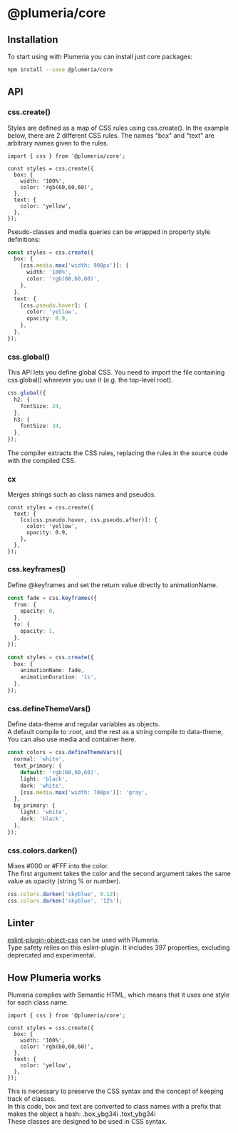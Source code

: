# @plumeria/core

## Installation

To start using with Plumeria you can install just core packages:

```sh
npm install --save @plumeria/core
```

## API

### css.create()

Styles are defined as a map of CSS rules using css.create(). In the example below, there are 2 different CSS rules. The names "box" and "text" are arbitrary names given to the rules.

```tsx
import { css } from '@plumeria/core';

const styles = css.create({
  box: {
    width: '100%',
    color: 'rgb(60,60,60)',
  },
  text: {
    color: 'yellow',
  },
});
```

Pseudo-classes and media queries can be wrapped in property style definitions:

```ts
const styles = css.create({
  box: {
    [css.media.max('width: 900px')]: {
      width: '100%',
      color: 'rgb(60,60,60)',
    },
  },
  text: {
    [css.pseudo.hover]: {
      color: 'yellow',
      opacity: 0.9,
    },
  },
});
```

### css.global()

This API lets you define global CSS.
You need to import the file containing css.global() wherever you use it (e.g. the top-level root).

```ts
css.global({
  h2: {
    fontSize: 24,
  },
  h3: {
    fontSize: 34,
  },
});
```

The compiler extracts the CSS rules, replacing the rules in the source code with the compiled CSS.

### cx

Merges strings such as class names and pseudos.

```tsx
const styles = css.create({
  text: {
    [cx(css.pseudo.hover, css.pseudo.after)]: {
      color: 'yellow',
      opacity: 0.9,
    },
  },
});
```

### css.keyframes()

Define @keyframes and set the return value directly to animationName.

```ts
const fade = css.keyframes({
  from: {
    opacity: 0,
  },
  to: {
    opacity: 1,
  },
});

const styles = css.create({
  box: {
    animationName: fade,
    animationDuration: '1s',
  },
});
```

### css.defineThemeVars()

Define data-theme and regular variables as objects.  
A default compile to :root, and the rest as a string compile to data-theme, You can also use media and container here.

```ts
const colors = css.defineThemeVars({
  normal: 'white',
  text_primary: {
    default: 'rgb(60,60,60)',
    light: 'black',
    dark: 'white',
    [css.media.max('width: 700px')]: 'gray',
  },
  bg_primary: {
    light: 'white',
    dark: 'black',
  },
});
```

### css.colors.darken()

Mixes #000 or #FFF into the color.  
The first argument takes the color and the second argument takes the same value as opacity (string % or number).

```ts
css.colors.darken('skyblue', 0.12);
css.colors.darken('skyblue', '12%');
```

## Linter

[eslint-plugin-object-css](https://www.npmjs.com/package/eslint-plugin-object-css) can be used with Plumeria.  
Type safety relies on this eslint-plugin. It includes 397 properties, excluding deprecated and experimental.

## How Plumeria works

Plumeria complies with Semantic HTML, which means that it uses one style for each class name.

```tsx
import { css } from '@plumeria/core';

const styles = css.create({
  box: {
    width: '100%',
    color: 'rgb(60,60,60)',
  },
  text: {
    color: 'yellow',
  },
});
```

This is necessary to preserve the CSS syntax and the concept of keeping track of classes.  
In this code, box and text are converted to class names with a prefix that makes the object a hash: .box_ybg34i .text_ybg34i  
These classes are designed to be used in CSS syntax.
